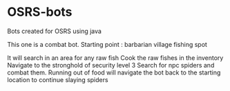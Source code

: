 # OSRS-bots
Bots created for OSRS using java

This one is a combat bot.
Starting point : barbarian village fishing spot

It will search in an area for any raw fish
Cook the raw fishes in the inventory
Navigate to the stronghold of security level 3
Search for npc spiders and combat them. 
Running out of food will navigate the bot back to the starting location to continue slaying spiders
